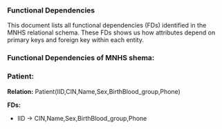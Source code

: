 ### Functional Dependencies 

This document lists all functional dependencies (FDs) identified in the MNHS relational schema.
These FDs shows us how attributes depend on primary keys and foreign key within each entity.

### Functional Dependencies of MNHS shema:
### Patient:
**Relation:** Patient(IID,CIN,Name,Sex,BirthBlood_group,Phone)

**FDs:**

 - IID &rarr; CIN,Name,Sex,BirthBlood_group,Phone

